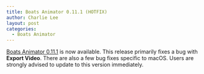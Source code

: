```yaml
---
title: Boats Animator 0.11.1 (HOTFIX)
author: Charlie Lee
layout: post
categories:
  - Boats Animator
---
```

[Boats Animator 0.11.1](https://github.com/charlielee/boats-animator/releases/tag/v0.11.0) is now available. This release primarily fixes a bug with **Export Video**. There are also a few bug fixes specific to macOS. Users are strongly advised to update to this version immediately.
